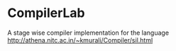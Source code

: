 # CompilerLab

A stage wise compiler implementation for the language http://athena.nitc.ac.in/~kmurali/Compiler/sil.html
